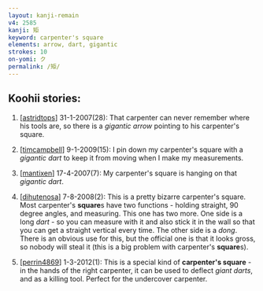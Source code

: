 ```yaml
---
layout: kanji-remain
v4: 2585
kanji: 矩
keyword: carpenter's square
elements: arrow, dart, gigantic
strokes: 10
on-yomi: ク
permalink: /矩/
---
```


## Koohii stories: 

1) [<a href="http://kanji.koohii.com/profile/astridtops">astridtops</a>] 31-1-2007(28): That carpenter can never remember where his tools are, so there is a <em>gigantic arrow</em> pointing to his carpenter&#039;s square.

2) [<a href="http://kanji.koohii.com/profile/timcampbell">timcampbell</a>] 9-1-2009(15): I pin down my carpenter&#039;s square with a <em>gigantic dart</em> to keep it from moving when I make my measurements.

3) [<a href="http://kanji.koohii.com/profile/mantixen">mantixen</a>] 17-4-2007(7): My carpenter&#039;s square is hanging on that <em>gigantic dart</em>.

4) [<a href="http://kanji.koohii.com/profile/dihutenosa">dihutenosa</a>] 7-8-2008(2): This is a pretty bizarre carpenter&#039;s square. Most carpenter&#039;s <strong>square</strong>s have two functions - holding straight, 90 degree angles, and measuring. This one has two more. One side is a long <em>dart</em> - so you can measure with it and also stick it in the wall so that you can get a straight vertical every time. The other side is a <em>dong</em>. There is an obvious use for this, but the official one is that it looks gross, so nobody will steal it (this is a big problem with carpenter&#039;s <strong>square</strong>s).

5) [<a href="http://kanji.koohii.com/profile/perrin4869">perrin4869</a>] 1-3-2012(1): This is a special kind of <strong>carpenter&#039;s square</strong> - in the hands of the right carpenter, it can be used to deflect <em>giant darts</em>, and as a killing tool. Perfect for the undercover carpenter.

